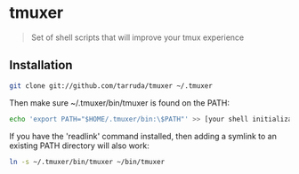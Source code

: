 # tmuxer

> Set of shell scripts that will improve your tmux experience

## Installation

```sh
git clone git://github.com/tarruda/tmuxer ~/.tmuxer
```

Then make sure ~/.tmuxer/bin/tmuxer is found on the PATH:

```sh
echo 'export PATH="$HOME/.tmuxer/bin:\$PATH"' >> [your shell initialization file]
```

If you have the 'readlink' command installed, then adding a symlink to an
existing PATH directory will also work:

```sh
ln -s ~/.tmuxer/bin/tmuxer ~/bin/tmuxer
```
